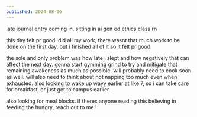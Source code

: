 ```yaml
---
published: 2024-08-26
---
```

late journal entry coming in, sitting in ai gen ed ethics class rn 

this day felt pr good. did all my work, there wasnt that much work to be done on the first day, but i finished all of it so it felt pr good. 

the sole and only problem was how late i slept and how negatively that can affect the next day. 
gonna start gymming grind to try and mitigate that remaining awakeness as much as possible. will probably need to cook soon as well. will also need to think about not napping too much even when exhausted. also looking to wake up wayy earlier at like 7, so i can take care for breakfast, or just get to campus earlier. 

also looking for meal blocks. if theres anyone reading this believing in feeding the hungry, reach out to me !